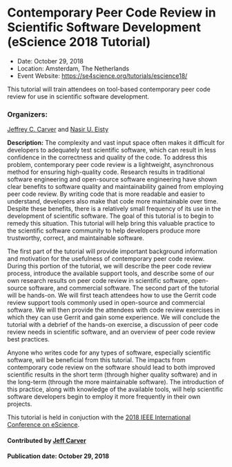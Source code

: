 # Contemporary Peer Code Review in Scientific Software Development (eScience 2018 Tutorial)

- Date: October 29, 2018
- Location: Amsterdam, The Netherlands
- Event Website: https://se4science.org/tutorials/escience18/

This tutorial will train attendees on tool-based contemporary peer code review for use in scientific software development.

### Organizers: 
[Jeffrey C. Carver](http://carver.cs.ua.edu) and [Nasir U. Eisty](http://neisty.students.cs.ua.edu/)

**Description:**  The complexity and vast input space often makes it difficult for developers to adequately test scientific software, which can result in less confidence in the correctness and quality of the code. To address this problem, contemporary peer code review is a lightweight, asynchronous method for ensuring high-quality code. Research results in traditional software engineering and open-source software engineering have shown clear benefits to software quality and maintainability gained from employing peer code review. By writing code that is more readable and easier to understand, developers also make that code more maintainable over time. Despite these benefits, there is a relatively small frequency of its use in the development of scientific software. The goal of this tutorial is to begin to remedy this situation. This tutorial will help bring this valuable practice to the scientific software community to help developers produce more trustworthy, correct, and maintainable software.

The first part of the tutorial will provide important background information and motivation for the usefulness of contemporary peer code review. During this portion of the tutorial, we will describe the peer code review process, introduce the available support tools, and describe some of our own research results on peer code review in scientific software, open-source software, and commercial software. The second part of the tutorial will be hands-on. We will first teach attendees how to use the Gerrit code review support tools commonly used in open-source and commercial software. We will then provide the attendees with code review exercises in which they can use Gerrit and gain some experience. We will conclude the tutorial with a debrief of the hands-on exercise, a discussion of peer code review needs in scientific software, and an overview of peer code review best practices.

Anyone who writes code for any types of software, especially scientific software, will be beneficial from this tutorial. The impacts from contemporary code review on the software should lead to both improved scientific results in the short term (through higher quality software) and in the long-term (through the more maintainable software). The introduction of this practice, along with knowledge of the available tools, will help scientific software developers begin to employ it more frequently in their own projects. 

This tutorial is held in conjuction with the [2018 IEEE International Conference on eScience](https://www.escience2018.com).

#### Contributed by [Jeff Carver](https://github.com/JeffCarver "Jeff Carver GitHub Profile")

#### Publication date: October 29, 2018

<!---
Publish: yes
RSS update: 2018-07-27
Categories: development
Topics: software engineering
Tags: tutorial
Level: 2
Prerequisites: default
Aggregate: none
--->

